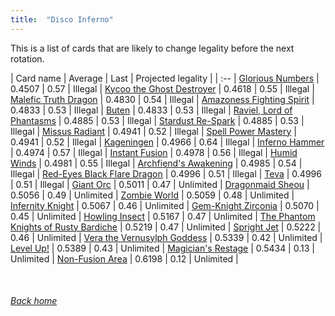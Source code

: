 ```yaml
---
title:  "Disco Inferno"
---
```


This is a list of cards that are likely to change legality before the next rotation.

| Card name | Average | Last | Projected legality |
| :-- |
[Glorious Numbers](https://db.ygoprodeck.com/card/?search=Glorious%20Numbers) | 0.4507 | 0.57 | Illegal |
[Kycoo the Ghost Destroyer](https://db.ygoprodeck.com/card/?search=Kycoo%20the%20Ghost%20Destroyer) | 0.4618 | 0.55 | Illegal |
[Malefic Truth Dragon](https://db.ygoprodeck.com/card/?search=Malefic%20Truth%20Dragon) | 0.4830 | 0.54 | Illegal |
[Amazoness Fighting Spirit](https://db.ygoprodeck.com/card/?search=Amazoness%20Fighting%20Spirit) | 0.4833 | 0.53 | Illegal |
[Buten](https://db.ygoprodeck.com/card/?search=Buten) | 0.4833 | 0.53 | Illegal |
[Raviel, Lord of Phantasms](https://db.ygoprodeck.com/card/?search=Raviel,%20Lord%20of%20Phantasms) | 0.4885 | 0.53 | Illegal |
[Stardust Re-Spark](https://db.ygoprodeck.com/card/?search=Stardust%20Re-Spark) | 0.4885 | 0.53 | Illegal |
[Missus Radiant](https://db.ygoprodeck.com/card/?search=Missus%20Radiant) | 0.4941 | 0.52 | Illegal |
[Spell Power Mastery](https://db.ygoprodeck.com/card/?search=Spell%20Power%20Mastery) | 0.4941 | 0.52 | Illegal |
[Kageningen](https://db.ygoprodeck.com/card/?search=Kageningen) | 0.4966 | 0.64 | Illegal |
[Inferno Hammer](https://db.ygoprodeck.com/card/?search=Inferno%20Hammer) | 0.4974 | 0.57 | Illegal |
[Instant Fusion](https://db.ygoprodeck.com/card/?search=Instant%20Fusion) | 0.4978 | 0.56 | Illegal |
[Humid Winds](https://db.ygoprodeck.com/card/?search=Humid%20Winds) | 0.4981 | 0.55 | Illegal |
[Archfiend's Awakening](https://db.ygoprodeck.com/card/?search=Archfiend's%20Awakening) | 0.4985 | 0.54 | Illegal |
[Red-Eyes Black Flare Dragon](https://db.ygoprodeck.com/card/?search=Red-Eyes%20Black%20Flare%20Dragon) | 0.4996 | 0.51 | Illegal |
[Teva](https://db.ygoprodeck.com/card/?search=Teva) | 0.4996 | 0.51 | Illegal |
[Giant Orc](https://db.ygoprodeck.com/card/?search=Giant%20Orc) | 0.5011 | 0.47 | Unlimited |
[Dragonmaid Sheou](https://db.ygoprodeck.com/card/?search=Dragonmaid%20Sheou) | 0.5056 | 0.49 | Unlimited |
[Zombie World](https://db.ygoprodeck.com/card/?search=Zombie%20World) | 0.5059 | 0.48 | Unlimited |
[Infernity Knight](https://db.ygoprodeck.com/card/?search=Infernity%20Knight) | 0.5067 | 0.46 | Unlimited |
[Gem-Knight Zirconia](https://db.ygoprodeck.com/card/?search=Gem-Knight%20Zirconia) | 0.5070 | 0.45 | Unlimited |
[Howling Insect](https://db.ygoprodeck.com/card/?search=Howling%20Insect) | 0.5167 | 0.47 | Unlimited |
[The Phantom Knights of Rusty Bardiche](https://db.ygoprodeck.com/card/?search=The%20Phantom%20Knights%20of%20Rusty%20Bardiche) | 0.5219 | 0.47 | Unlimited |
[Spright Jet](https://db.ygoprodeck.com/card/?search=Spright%20Jet) | 0.5222 | 0.46 | Unlimited |
[Vera the Vernusylph Goddess](https://db.ygoprodeck.com/card/?search=Vera%20the%20Vernusylph%20Goddess) | 0.5339 | 0.42 | Unlimited |
[Level Up!](https://db.ygoprodeck.com/card/?search=Level%20Up!) | 0.5389 | 0.43 | Unlimited |
[Magician's Restage](https://db.ygoprodeck.com/card/?search=Magician's%20Restage) | 0.5434 | 0.13 | Unlimited |
[Non-Fusion Area](https://db.ygoprodeck.com/card/?search=Non-Fusion%20Area) | 0.6198 | 0.12 | Unlimited |

<br>

###### [Back home](index)